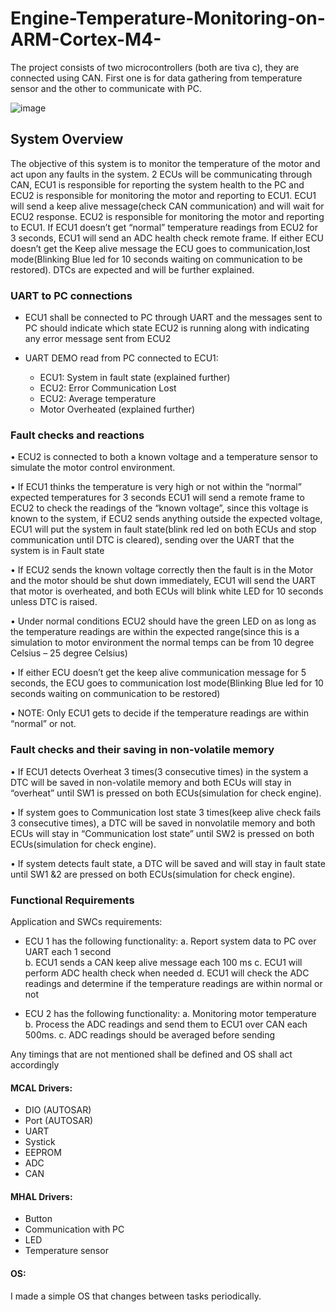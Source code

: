 # Engine-Temperature-Monitoring-on-ARM-Cortex-M4-
The project consists of two microcontrollers (both are tiva c), they are connected using CAN. First one is for data gathering from temperature sensor and the other to communicate with PC.

![image](https://github.com/marwan275/Engine-Temperature-Monitoring-on-ARM-Cortex-M4-/assets/88746411/91b53d50-865c-45ab-b09a-e6c0f9553f90)

## System Overview

The objective of this system is to monitor the temperature of the motor and act upon any faults in the system.
2 ECUs will be communicating through CAN, ECU1 is responsible for reporting the system health to the PC and ECU2 is responsible for monitoring the motor and reporting to ECU1.
ECU1 will send a keep alive message(check CAN communication) and will wait for ECU2 response.
ECU2 is responsible for monitoring the motor and reporting to ECU1.
If ECU1 doesn’t get “normal” temperature readings from ECU2 for 3 seconds, ECU1 will send an ADC health check remote frame.
If either ECU doesn’t get the Keep alive message the ECU goes to communication,lost mode(Blinking Blue led for 10 seconds waiting on communication to be restored).
DTCs are expected and will be further explained.
      
### UART to PC connections
- ECU1 shall be connected to PC through UART and the messages sent to PC should indicate which state ECU2 is running along with indicating any error message sent from ECU2

- UART DEMO read from PC connected to ECU1:
    - ECU1: System in fault state (explained further)
    - ECU2: Error Communication Lost
    - ECU2: Average temperature
    - Motor Overheated (explained further)



### Fault checks and reactions
• ECU2 is connected to both a known voltage and a temperature sensor to simulate the motor control environment.

• If ECU1 thinks the temperature is very high or not within the “normal” expected temperatures for 3 seconds ECU1 will send a remote frame to ECU2 to check the readings of the “known voltage”, since this voltage is known to the system, if ECU2 sends anything outside the expected voltage, ECU1 will put the system in fault state(blink red led on both ECUs and stop communication until DTC is cleared), sending over the UART that the system is in Fault state

• If ECU2 sends the known voltage correctly then the fault is in the Motor and the motor should be shut down immediately, ECU1 will send the UART that motor is overheated, and both ECUs will blink white LED for 10 seconds unless DTC is raised.

• Under normal conditions ECU2 should have the green LED on as long as the temperature readings are within the expected range(since this is a simulation to motor environment the normal temps can be from 10 degree Celsius – 25 degree Celsius)

• If either ECU doesn’t get the keep alive communication message for 5 seconds, the ECU goes to communication lost mode(Blinking Blue led for 10 seconds waiting on communication to be restored)

• NOTE:
Only ECU1 gets to decide if the temperature readings are within “normal” or not.

### Fault checks and their saving in non-volatile memory
• If ECU1 detects Overheat 3 times(3 consecutive times) in the system a DTC will be saved in non-volatile memory and both ECUs will stay in “overheat” until SW1 is pressed on both ECUs(simulation for check engine).

• If system goes to Communication lost state 3 times(keep alive check fails 3 consecutive times), a DTC will be saved in nonvolatile memory and both ECUs will stay in “Communication lost state” until SW2 is pressed on both ECUs(simulation for check engine).

• If system detects fault state, a DTC will be saved and will stay in fault state until SW1 &2 are pressed on both ECUs(simulation for check engine).

### Functional Requirements
Application and SWCs requirements:
-  ECU 1 has the following functionality:
        a. Report system data to PC over UART each 1 second  
        b. ECU1 sends a CAN keep alive message each 100 ms
        c. ECU1 will perform ADC health check when needed
        d. ECU1 will check the ADC readings and determine if the temperature readings are within normal or not

-  ECU 2 has the following functionality:
        a. Monitoring motor temperature
        b. Process the ADC readings and send them to ECU1 over CAN each 500ms.
        c. ADC readings should be averaged before sending
   
Any timings that are not mentioned shall be defined and OS shall act accordingly

#### MCAL Drivers:
- DIO (AUTOSAR)
- Port (AUTOSAR)
- UART
- Systick
- EEPROM
- ADC
- CAN
#### MHAL Drivers:
- Button
- Communication with PC
- LED
- Temperature sensor
#### OS:
I made a simple OS that changes between tasks periodically.
  
